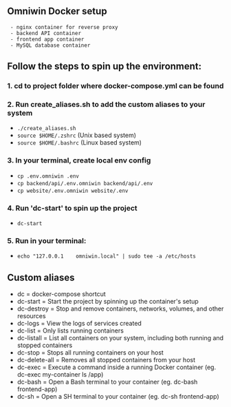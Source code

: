 ## Omniwin Docker setup
	 - nginx container for reverse proxy
	 - backend API container
	 - frontend app container
	 - MySQL database container

## Follow the steps to spin up the environment:
### 1. cd to project folder where docker-compose.yml can be found
### 2. Run create_aliases.sh to add the custom aliases to your system
- ```./create_aliases.sh```
- ```source $HOME/.zshrc``` (Unix based system)
- ```source $HOME/.bashrc``` (Linux based system)
### 3. In your terminal, create local env config
- ```cp .env.omniwin .env```
- ```cp backend/api/.env.omniwin backend/api/.env```
- ```cp website/.env.omniwin website/.env```
### 4. Run 'dc-start' to spin up the project
- ```dc-start```
### 5. Run in your terminal: 
   - ```echo "127.0.0.1    omniwin.local" | sudo tee -a /etc/hosts```

## Custom aliases
- dc = docker-compose shortcut
- dc-start = Start the project by spinning up the container's setup
- dc-destroy = Stop and remove containers, networks, volumes, and other resources 
- dc-logs = View the logs of services created
- dc-list = Only lists running containers
- dc-listall = List all containers on your system, including both running and stopped containers
- dc-stop = Stops all running containers on your host
- dc-delete-all = Removes all stopped containers from your host
- dc-exec = Execute a command inside a running Docker container (eg. dc-exec my-container ls /app)
- dc-bash = Open a Bash terminal to your container (eg. dc-bash frontend-app)
- dc-sh = Open a SH terminal to your container (eg. dc-sh frontend-app)
